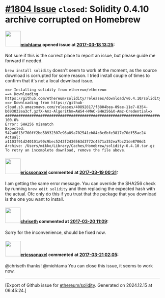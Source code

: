 # [\#1804 Issue](https://github.com/ethereum/solidity/issues/1804) `closed`: Solidity 0.4.10 archive corrupted on Homebrew

#### <img src="https://avatars.githubusercontent.com/u/49922?v=4" width="50">[miohtama](https://github.com/miohtama) opened issue at [2017-03-18 13:25](https://github.com/ethereum/solidity/issues/1804):

Not sure if this is the correct place to report an issue, but please guide me forward if needed.

`brew install solidity` doesn't seem to work at the moment, as the source download is corrupted for some reason. I tried install couple of times to confirm that it's not a local download issue.

    ==> Installing solidity from ethereum/ethereum
    ==> Downloading https://github.com/ethereum/solidity/releases/download/v0.4.10/solidity_0.4.10.tar.gz
    ==> Downloading from https://github-cloud.s3.amazonaws.com/releases/40892817/f3804bea-09ae-11e7-8354-b693032ea3cf.gz?X-Amz-Algorithm=AWS4-HMAC-SHA256&X-Amz-Credential=x
    ######################################################################## 100.0%
    Error: SHA256 mismatch
    Expected: 542a0613f700ff2bd58932307c96a89a702541eb84c8c6bfe3817e70df55ac24
    Actual: a1103f91d240101a90c9bec5243f2436563d3772c4571a352ea7bc21de8706d1
    Archive: /Users/mikko/Library/Caches/Homebrew/solidity-0.4.10.tar.gz
    To retry an incomplete download, remove the file above.


#### <img src="https://avatars.githubusercontent.com/u/3268707?u=d2e453da0dd734c117d03fc2e1ca496578ede161&v=4" width="50">[ericssonaxel](https://github.com/ericssonaxel) commented at [2017-03-19 00:31](https://github.com/ethereum/solidity/issues/1804#issuecomment-287585333):

I am getting the same error message.
You can override the SHA256 check by running `brew edit solidity` and then replacing the expected hash with the actual. Ofc only do this if you trust that the package that you download is the one you want to install.

#### <img src="https://avatars.githubusercontent.com/u/9073706?v=4" width="50">[chriseth](https://github.com/chriseth) commented at [2017-03-20 11:09](https://github.com/ethereum/solidity/issues/1804#issuecomment-287730719):

Sorry for the inconvenience, should be fixed now.

#### <img src="https://avatars.githubusercontent.com/u/3268707?u=d2e453da0dd734c117d03fc2e1ca496578ede161&v=4" width="50">[ericssonaxel](https://github.com/ericssonaxel) commented at [2017-03-21 02:05](https://github.com/ethereum/solidity/issues/1804#issuecomment-287954740):

@chriseth thanks! 
@miohtama You can close this issue, it seems to work now.


-------------------------------------------------------------------------------



[Export of Github issue for [ethereum/solidity](https://github.com/ethereum/solidity). Generated on 2024.12.15 at 06:45:24.]
